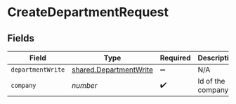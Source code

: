 # CreateDepartmentRequest


## Fields

| Field                                                                   | Type                                                                    | Required                                                                | Description                                                             |
| ----------------------------------------------------------------------- | ----------------------------------------------------------------------- | ----------------------------------------------------------------------- | ----------------------------------------------------------------------- |
| `departmentWrite`                                                       | [shared.DepartmentWrite](../../../sdk/models/shared/departmentwrite.md) | :heavy_minus_sign:                                                      | N/A                                                                     |
| `company`                                                               | *number*                                                                | :heavy_check_mark:                                                      | Id of the company                                                       |